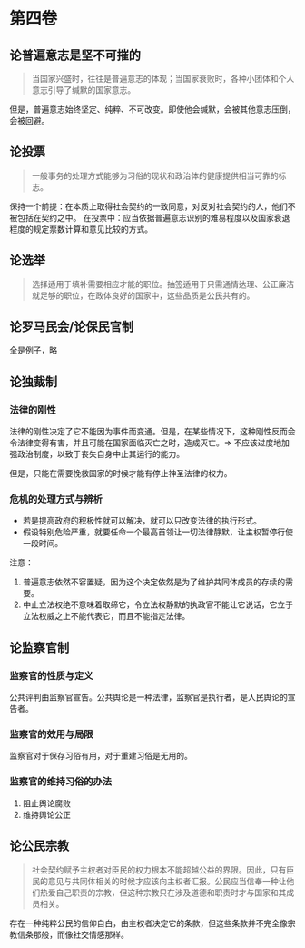 # 第四卷

## 论普遍意志是坚不可摧的

> 当国家兴盛时，往往是普遍意志的体现；当国家衰败时，各种小团体和个人意志引导了缄默的国家意志。

但是，普遍意志始终坚定、纯粹、不可改变。即使他会缄默，会被其他意志压倒，会被回避。

## 论投票

> 一般事务的处理方式能够为习俗的现状和政治体的健康提供相当可靠的标志。

保持一个前提：在本质上取得社会契约的一致同意，对反对社会契约的人，他们不被包括在契约之中。
在投票中：应当依据普遍意志识别的难易程度以及国家衰退程度的规定票数计算和意见比较的方式。

## 论选举

> 选择适用于填补需要相应才能的职位。抽签适用于只需通情达理、公正廉洁就足够的职位，在政体良好的国家中，这些品质是公民共有的。

## 论罗马民会/论保民官制

全是例子，略

## 论独裁制

### 法律的刚性

法律的刚性决定了它不能因为事件而变通。但是，在某些情况下，这种刚性反而会令法律变得有害，并且可能在国家面临灭亡之时，造成灭亡。=> 不应该过度地加强政治制度，以致于丧失自身中止其运行的能力。

但是，只能在需要挽救国家的时候才能有停止神圣法律的权力。

### 危机的处理方式与辨析

- 若是提高政府的积极性就可以解决，就可以只改变法律的执行形式。
- 假设特别危险严重，就要任命一个最高首领让一切法律静默，让主权暂停行使一段时间。

注意：
1. 普遍意志依然不容置疑，因为这个决定依然是为了维护共同体成员的存续的需要。
2. 中止立法权绝不意味着取缔它，令立法权静默的执政官不能让它说话，它立于立法权威之上不能代表它，而且不能指定法律。

## 论监察官制

### 监察官的性质与定义

公共评判由监察官宣告。公共舆论是一种法律，监察官是执行者，是人民舆论的宣告者。

### 监察官的效用与局限

监察官对于保存习俗有用，对于重建习俗是无用的。

### 监察官的维持习俗的办法

1. 阻止舆论腐败
2. 维持舆论公正

## 论公民宗教

> 社会契约赋予主权者对臣民的权力根本不能超越公益的界限。因此，只有臣民的意见与共同体相关的时候才应该向主权者汇报。公民应当信奉一种让他们热爱自己职责的宗教，但这种宗教只在涉及道德和职责时才与国家和其成员相关。

存在一种纯粹公民的信仰自白，由主权者决定它的条款，但这些条款并不完全像宗教信条那般，而像社交情感那样。